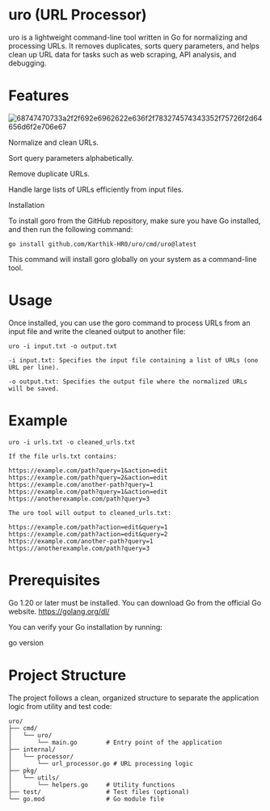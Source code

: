 # uro (URL Processor)

uro is a lightweight command-line tool written in Go for normalizing and processing URLs. It removes duplicates, sorts query parameters, and helps clean up URL data for tasks such as web scraping, API analysis, and debugging.

# Features
![68747470733a2f2f692e6962622e636f2f783274574343352f75726f2d64656d6f2e706e67](https://github.com/user-attachments/assets/dcecd8e8-5728-4671-ba4c-9f195856c9dd)


Normalize and clean URLs.

Sort query parameters alphabetically.

Remove duplicate URLs.

Handle large lists of URLs efficiently from input files.


Installation

To install goro from the GitHub repository, make sure you have Go installed, and then run the following command:
```
go install github.com/Karthik-HR0/uro/cmd/uro@latest
```

This command will install goro globally on your system as a command-line tool.

# Usage

Once installed, you can use the goro command to process URLs from an input file and write the cleaned output to another file:
```
uro -i input.txt -o output.txt

-i input.txt: Specifies the input file containing a list of URLs (one URL per line).

-o output.txt: Specifies the output file where the normalized URLs will be saved.
```

# Example
```
uro -i urls.txt -o cleaned_urls.txt

If the file urls.txt contains:

https://example.com/path?query=1&action=edit
https://example.com/path?query=2&action=edit
https://example.com/another-path?query=1
https://example.com/path?query=1&action=edit
https://anotherexample.com/path?query=3
```
```
The uro tool will output to cleaned_urls.txt:

https://example.com/path?action=edit&query=1
https://example.com/path?action=edit&query=2
https://example.com/another-path?query=1
https://anotherexample.com/path?query=3
```
# Prerequisites

Go 1.20 or later must be installed. You can download Go from the official Go website.
https://golang.org/dl/


You can verify your Go installation by running:

go version

# Project Structure

The project follows a clean, organized structure to separate the application logic from utility and test code:
```
uro/
├── cmd/
│   └── uro/
│       └── main.go        # Entry point of the application
├── internal/
│   └── processor/
│       └── url_processor.go # URL processing logic
├── pkg/
│   └── utils/
│       └── helpers.go     # Utility functions
├── test/                  # Test files (optional)
└── go.mod                 # Go module file
```
